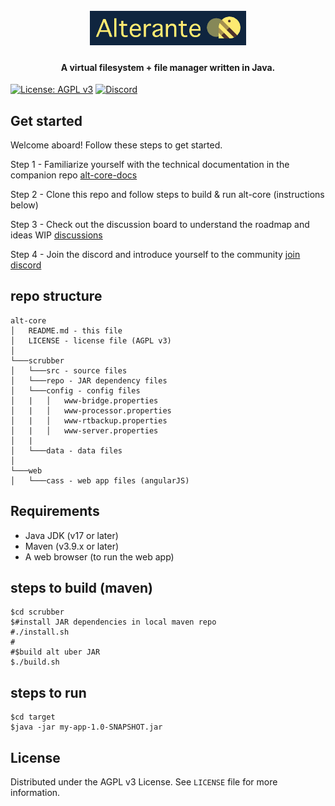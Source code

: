 <h1 align="center">
  <br>
  <img src="https://github.com/sync-different/.github/blob/main/alt-logo.png" alt="Alterante Core" width="250">
</h1>
<h4 align="center">A virtual filesystem + file manager written in Java.
</h4>

[![License: AGPL v3](https://img.shields.io/badge/License-AGPL_v3-blue.svg)](https://www.gnu.org/licenses/agpl-3.0)
[![Discord](https://img.shields.io/discord/1153355258236502046)](https://discord.com/invite/Gjw9sqYuUY)

## Get started

Welcome aboard! Follow these steps to get started.

Step 1 - Familiarize yourself with the technical documentation in the companion repo <a href="https://github.com/sync-different/alt-core-docs">alt-core-docs</a>

Step 2 - Clone this repo and follow steps to build & run alt-core (instructions below)

Step 3 - Check out the discussion board to understand the roadmap and ideas WIP <a href="https://github.com/orgs/sync-different/discussions">discussions</a>

Step 4 - Join the discord and introduce yourself to the community <a href="https://discord.com/invite/Gjw9sqYuUY">join discord</a>

## repo structure

```
alt-core
│   README.md - this file
│   LICENSE - license file (AGPL v3)
│
└───scrubber 
│   └───src - source files
│   └───repo - JAR dependency files
│   └───config - config files
│   |   │   www-bridge.properties
│   |   │   www-processor.properties
│   |   │   www-rtbackup.properties
│   |   │   www-server.properties
│   |
│   └───data - data files
│   
└───web
│   └───cass - web app files (angularJS)
```
## Requirements
- Java JDK (v17 or later)
- Maven (v3.9.x or later)
- A web browser (to run the web app)

## steps to build (maven)
```
$cd scrubber
$#install JAR dependencies in local maven repo
#./install.sh
#
#$build alt uber JAR
$./build.sh
```

## steps to run
```
$cd target
$java -jar my-app-1.0-SNAPSHOT.jar
```

## License
Distributed under the AGPL v3 License. See ``LICENSE`` file for more information.
